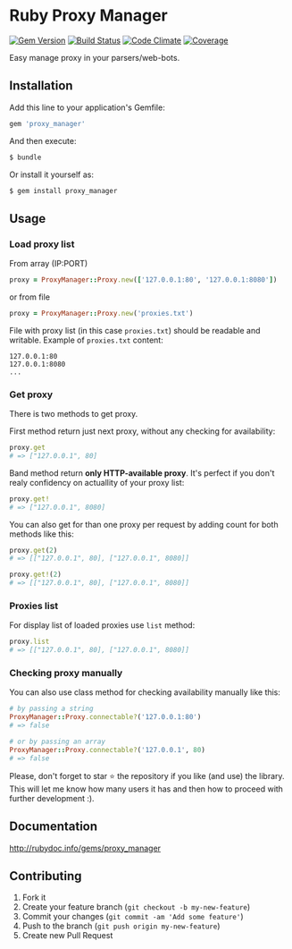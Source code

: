 # Ruby Proxy Manager

[![Gem Version](https://badge.fury.io/rb/proxy_manager.svg)](http://badge.fury.io/rb/proxy_manager)
[![Build Status](https://travis-ci.org/kirillplatonov/proxy_manager.svg?branch=master)](https://travis-ci.org/bloodyhistory/proxy_manager)
[![Code Climate](https://codeclimate.com/github/kirillplatonov/proxy_manager.png)](https://codeclimate.com/github/bloodyhistory/proxy_manager)
[![Coverage](https://codeclimate.com/github/kirillplatonov/proxy_manager/coverage.png)](https://codeclimate.com/github/bloodyhistory/proxy_manager)

Easy manage proxy in your parsers/web-bots.


## Installation

Add this line to your application's Gemfile:

```ruby
gem 'proxy_manager'
```

And then execute:

```bash
$ bundle
```

Or install it yourself as:

```bash
$ gem install proxy_manager
```

## Usage

### Load proxy list

From array (IP:PORT)

```ruby
proxy = ProxyManager::Proxy.new(['127.0.0.1:80', '127.0.0.1:8080'])
```

or from file

```ruby
proxy = ProxyManager::Proxy.new('proxies.txt')
```

File with proxy list (in this case `proxies.txt`) should be readable and
writable.
Example of `proxies.txt` content:

```
127.0.0.1:80
127.0.0.1:8080
...
```

### Get proxy

There is two methods to get proxy.

First method return just next proxy, without any checking for availability:

```ruby
proxy.get
# => ["127.0.0.1", 80]
```

Band method return **only HTTP-available proxy**. It's perfect if you don't
realy confidency on actuallity of your proxy list:

```ruby
proxy.get!
# => ["127.0.0.1", 8080]
```

You can also get for than one proxy per request by adding count for both
methods like this:

```ruby
proxy.get(2)
# => [["127.0.0.1", 80], ["127.0.0.1", 8080]]

proxy.get!(2)
# => [["127.0.0.1", 80], ["127.0.0.1", 8080]]
```

### Proxies list

For display list of loaded proxies use `list` method:

```ruby
proxy.list
# => [["127.0.0.1", 80], ["127.0.0.1", 8080]]
```

### Checking proxy manually

You can also use class method for checking availability manually like this:

```ruby
# by passing a string
ProxyManager::Proxy.connectable?('127.0.0.1:80')
# => false

# or by passing an array
ProxyManager::Proxy.connectable?('127.0.0.1', 80)
# => false
```

Please, don't forget to star :star: the repository if you like (and use) the library. This will let me know how many users it has and then how to proceed with further development :).

## Documentation

http://rubydoc.info/gems/proxy_manager

## Contributing

1. Fork it
2. Create your feature branch (`git checkout -b my-new-feature`)
3. Commit your changes (`git commit -am 'Add some feature'`)
4. Push to the branch (`git push origin my-new-feature`)
5. Create new Pull Request
